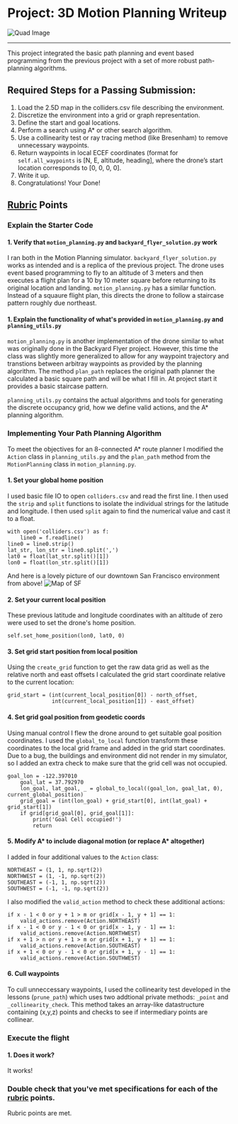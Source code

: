 # Project: 3D Motion Planning Writeup
![Quad Image](./misc/enroute.png)

---

This project integrated the basic path planning and event based programming from the previous project with a set of more robust path-planning algorithms.

## Required Steps for a Passing Submission:
1. Load the 2.5D map in the colliders.csv file describing the environment.
2. Discretize the environment into a grid or graph representation.
3. Define the start and goal locations.
4. Perform a search using A* or other search algorithm.
5. Use a collinearity test or ray tracing method (like Bresenham) to remove unnecessary waypoints.
6. Return waypoints in local ECEF coordinates (format for `self.all_waypoints` is [N, E, altitude, heading], where the drone’s start location corresponds to [0, 0, 0, 0].
7. Write it up.
8. Congratulations!  Your Done!

## [Rubric](https://review.udacity.com/#!/rubrics/1534/view) Points

### Explain the Starter Code

#### 1. Verify that `motion_planning.py` and `backyard_flyer_solution.py` work

I ran both in the Motion Planning simulator. `backyard_flyer_solution.py` works as intended and is a replica of the previous project. The drone uses event based programming to fly to an altitude of 3 meters and then executes a flight plan for a 10 by 10 meter square before returning to its original location and landing. `motion_planning.py` has a similar function. Instead of a squaure flight plan, this directs the drone to follow a staircase pattern roughly due northeast.

#### 1. Explain the functionality of what's provided in `motion_planning.py` and `planning_utils.py`

`motion_planning.py` is another implementation of the drone similar to what was originally done in the Backyard Flyer project. However, this time the class was slightly more generalized to allow for any waypoint trajectory and transtions between arbitray waypoints as provided by the planning algorithm. The method `plan_path` replaces the original path planner the calculated a basic square path and will be what I fill in. At project start it provides a basic staircase pattern.

`planning_utils.py` contains the actual algorithms and tools for generating the discrete occupancy grid, how we define valid actions, and the A* planning algorithm.

### Implementing Your Path Planning Algorithm

To meet the objectives for an 8-connected A* route planner I modified the `Action` class in `planning_utils.py` and the `plan_path` method from the `MotionPlanning` class in `motion_planning.py`.

#### 1. Set your global home position

I used basic file IO to open `colliders.csv` and read the first line. I then used the `strip` and `split` functions to isolate the individual strings for the latitude and longitude. I then used `split` again to find the numerical value and cast it to a float.

```
with open('colliders.csv') as f:
    line0 = f.readline()
line0 = line0.strip()
lat_str, lon_str = line0.split(',')
lat0 = float(lat_str.split()[1])
lon0 = float(lon_str.split()[1])
```

And here is a lovely picture of our downtown San Francisco environment from above!
![Map of SF](./misc/map.png)

#### 2. Set your current local position

These previous latitude and longitude coordinates with an altitude of zero were used to set the drone's home position.

```
self.set_home_position(lon0, lat0, 0)
```

#### 3. Set grid start position from local position

Using the `create_grid` function to get the raw data grid as well as the relative north and east offsets I calculated the grid start coordinate relative to the current location:

```
grid_start = (int(current_local_position[0]) - north_offset,
              int(current_local_position[1]) - east_offset)
```

#### 4. Set grid goal position from geodetic coords
Using manual control I flew the drone around to get suitable goal position coordinates. I used the `global_to_local` function transform these coordinates to the local grid frame and added in the grid start coordinates. Due to a bug, the buildings and environment did not render in my simulator, so I added an extra check to make sure that the grid cell was not occupied.

```
goal_lon = -122.397010
    goal_lat = 37.792970
    lon_goal, lat_goal, _ = global_to_local((goal_lon, goal_lat, 0), current_global_position)
    grid_goal = (int(lon_goal) + grid_start[0], int(lat_goal) + grid_start[1])
    if grid[grid_goal[0], grid_goal[1]]:
        print('Goal Cell occupied!')
        return
```

#### 5. Modify A* to include diagonal motion (or replace A* altogether)

I added in four additional values to the `Action` class:

```
NORTHEAST = (1, 1, np.sqrt(2))
NORTHWEST = (1, -1, np.sqrt(2))
SOUTHEAST = (-1, 1, np.sqrt(2))
SOUTHWEST = (-1, -1, np.sqrt(2))
```

I also modified the `valid_action` method to check these additional actions:

```
if x - 1 < 0 or y + 1 > m or grid[x - 1, y + 1] == 1:
    valid_actions.remove(Action.NORTHEAST)
if x - 1 < 0 or y - 1 < 0 or grid[x - 1, y - 1] == 1:
    valid_actions.remove(Action.NORTHWEST)
if x + 1 > n or y + 1 > m or grid[x + 1, y + 1] == 1:
    valid_actions.remove(Action.SOUTHEAST)
if x + 1 < 0 or y - 1 < 0 or grid[x + 1, y - 1] == 1: 
    valid_actions.remove(Action.SOUTHWEST)
```

#### 6. Cull waypoints 

To cull unneccessary waypoints, I used the collinearity test developed in the lessons (`prune_path`) which uses two addtional private methods: `_point` and `_collinearity_check`. This method takes an array-like datastructure containing (x,y,z) points and checks to see if intermediary points are collinear.

### Execute the flight
#### 1. Does it work?
It works!

### Double check that you've met specifications for each of the [rubric](https://review.udacity.com/#!/rubrics/1534/view) points.
  
Rubric points are met.